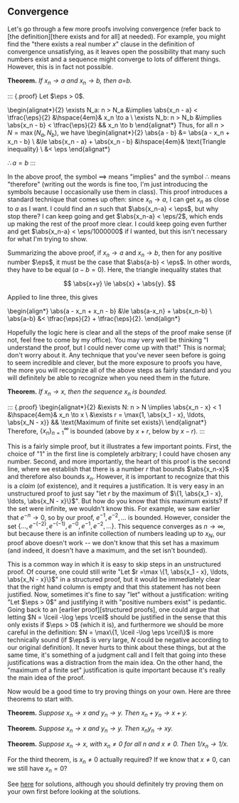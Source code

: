 ## Convergence

Let's go through a few more proofs involving convergence (refer back to [the definition][there exists and for all] at needed). For example, you might find the "there exists a real number $x$" clause in the definition of convergence unsatisfying, as it leaves open the possibility that many such numbers exist and a sequence might converge to lots of different things. However, this is in fact not possible.

**Theorem.** *If $x_n \to a$ and $x_n \to b$, then a=b.*

::: {.proof}
Let $\eps > 0$.

\begin{alignat*}{2}
\exists N_a: n > N_a &\implies \abs{x_n - a} < \tfrac{\eps}{2} &\hspace{4em}& x_n \to a \\
\exists N_b: n > N_b &\implies \abs{x_n - b} < \tfrac{\eps}{2} && x_n \to b
\end{alignat*}
Thus, for all $n > N = \max(N_a, N_b)$, we have
\begin{alignat*}{2}
\abs{a - b} &= \abs{a - x_n + x_n - b} \\
  &\le \abs{x_n - a} + \abs{x_n - b} &\hspace{4em}& \text{Triangle inequality} \\
  &< \eps
\end{alignat*}

$\therefore a=b$
:::

In the above proof, the symbol $\implies$ means "implies" and the symbol $\therefore$ means "therefore" (writing out the words is fine too, I'm just introducing the symbols because I occasionally use them in class). This proof introduces a standard technique that comes up often: since $x_n \to a$, I can get $x_n$ as close to $a$ as I want. I could find an $n$ such that $\abs{x_n-a} < \eps$, but why stop there? I can keep going and get $\abs{x_n-a} < \eps/2$, which ends up making the rest of the proof more clear. I could keep going even further and get $\abs{x_n-a} < \eps/1000000$ if I wanted, but this isn't necessary for what I'm trying to show.

Summarizing the above proof, if $x_n \to a$ and $x_n \to b$, then for any positive number $\eps$, it must be the case that $\abs{a-b} < \eps$. In other words, they have to be equal ($a-b=0$). Here, the triangle inequality states that

$$ \abs{x+y} \le \abs{x} + \abs{y}. $$

Applied to line three, this gives

\begin{align*}
\abs{a - x_n + x_n - b} &\le \abs{a-x_n} + \abs{x_n-b} \\
\abs{a-b} &< \tfrac{\eps}{2} + \tfrac{\eps}{2}.
\end{align*}

Hopefully the logic here is clear and all the steps of the proof make sense (if not, feel free to come by my office). You may very well be thinking "I understand the proof, but I could never come up with that!" This is normal; don't worry about it. Any technique that you've never seen before is going to seem incredible and clever, but the more exposure to proofs you have, the more you will recognize all of the above steps as fairly standard and you will definitely be able to recognize when you need them in the future.

**Theorem.** *If $x_n \to x$, then the sequence $x_n$ is bounded.*

::: {.proof}
\begin{alignat*}{2}
&\exists N: n > N \implies \abs{x_n - x} < 1 &\hspace{4em}& x_n \to x \\
&\exists r = \max\{1, \abs{x_1 - x}, \ldots, \abs{x_N - x}\} && \text{Maximum of finite set exists}\\
\end{alignat*}
Therefore, $\{x_n\}_{n=1}^\infty$ is bounded (above by $x+r$, below by $x-r$).
:::

This is a fairly simple proof, but it illustrates a few important points. First, the choice of "1" in the first line is completely arbitrary; I could have chosen any number. Second, and more importantly, the heart of this proof is the second line, where we establish that there is a number $r$ that bounds $\abs{x_n-x}$ and therefore also bounds $x_n$. However, it is important to recognize that this is a *claim* (of existence), and it requires a justification. It is very easy in an unstructured proof to just say "let $r$ by the maximum of $\{1, \abs{x_1 - x}, \ldots, \abs{x_N - x}\}$". But how do you know that this maximum exists? If the set were infinite, we wouldn't know this. For example, we saw earlier that $e^{-n} \to 0$, so by our proof, $e^{-1}, e^{-2}, \ldots$ is bounded. However, consider the set $\{\ldots, e^{-(-2)}, e^{-(-1)}, e^{-0}, e^{-1}, e^{-2}, \ldots\}$. This sequence converges as $n \to \infty$, but because there is an infinite collection of numbers leading up to $x_N$, our proof above doesn't work -- we don't know that this set has a maximum (and indeed, it doesn't have a maximum, and the set isn't bounded).

This is a common way in which it is easy to skip steps in an unstructured proof. Of course, one could still write "Let $r =\max \{1, \abs{x_1 - x}, \ldots, \abs{x_N - x}\}$" in a structured proof, but it would be immediately clear that the right hand column is empty and that this statement has not been justified. Now, sometimes it's fine to say "let" without a justification: writing "Let $\eps > 0$" and justifying it with "positive numbers exist" is pedantic. Going back to an [earlier proof][structured proofs], one could argue that letting $N = \lceil -\log \eps \rceil$ should be justified in the sense that this only exists if $\eps > 0$ (which it is), and furthermore we should be more careful in the definition: $N = \max\{1, \lceil -\log \eps \rceil\}$ is more technically sound (if $\eps$ is very large, $N$ could be negative according to our original definition). It never hurts to think about these things, but at the same time, it's something of a judgment call and I felt that going into these justifications was a distraction from the main idea. On the other hand, the "maximum of a finite set" justification is quite important because it's really the main idea of the proof.

Now would be a good time to try proving things on your own. Here are three theorems to start with.

**Theorem.** *Suppose $x_n \to x$ and $y_n \to y$. Then $x_n + y_n \to x + y$.*

**Theorem.** *Suppose $x_n \to x$ and $y_n \to y$. Then $x_n y_n \to xy$.*

**Theorem.** *Suppose $x_n \to x$, with $x_n \ne 0$ for all $n$ and $x \ne 0$. Then $1/x_n \to 1/x$.*

For the third theorem, is $x_n \ne 0$ actually required? If we know that $x \ne 0$, can we still have $x_n = 0$?

See [here](https://raw.githubusercontent.com/IowaBiostat/math-review/main/sols/analysis.pdf) for solutions, although you should definitely try proving them on your own first before looking at the solutions.
